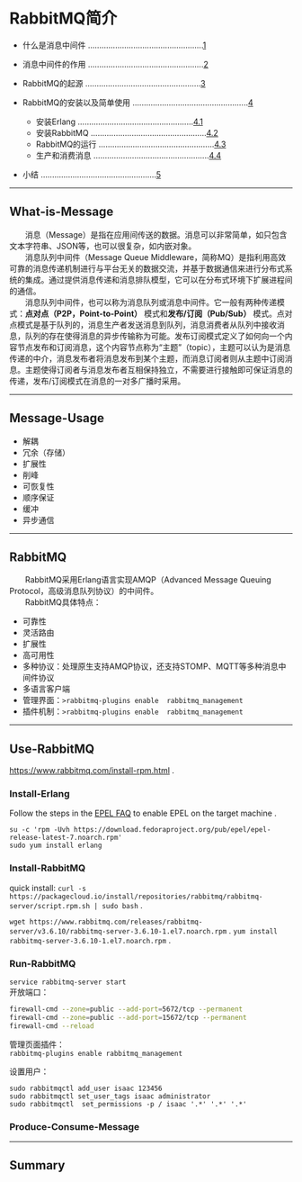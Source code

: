 # RabbitMQ简介  
- 什么是消息中间件 ...................................................[1](#What-is-Message)
- 消息中间件的作用 ...................................................[2](#Message-Usage)
- RabbitMQ的起源 ...................................................[3](#RabbitMQ)
- RabbitMQ的安装以及简单使用 ...................................................[4](#Use-RabbitMQ)
    - 安装Erlang ...................................................[4.1](#Install-Erlang)
    - 安装RabbitMQ ...................................................[4.2](#Install-RabbitMQ)
    - RabbitMQ的运行 ...................................................[4.3](#Run-RabbitMQ)
    - 生产和消费消息 ...................................................[4.4](#Produce-Consume-Message)      
    
- 小结 ...................................................[5](#Summary)



*** 
## What-is-Message  
　　消息（Message）是指在应用间传送的数据。消息可以非常简单，如只包含文本字符串、JSON等，也可以很复杂，如内嵌对象。  
　　消息队列中间件（Message Queue Middleware，简称MQ）是指利用高效可靠的消息传递机制进行与平台无关的数据交流，并基于数据通信来进行分布式系统的集成。通过提供消息传递和消息排队模型，它可以在分布式环境下扩展进程间的通信。  
　　消息队列中间件，也可以称为消息队列或消息中间件。它一般有两种传递模式：**点对点（P2P，Point-to-Point）** 模式和**发布/订阅（Pub/Sub）** 模式。点对点模式是基于队列的，消息生产者发送消息到队列，消息消费者从队列中接收消息，队列的存在使得消息的异步传输称为可能。发布订阅模式定义了如何向一个内容节点发布和订阅消息，这个内容节点称为“主题”（topic），主题可以认为是消息传递的中介，消息发布者将消息发布到某个主题，而消息订阅者则从主题中订阅消息。主题使得订阅者与消息发布者互相保持独立，不需要进行接触即可保证消息的传递，发布/订阅模式在消息的一对多广播时采用。  


***
## Message-Usage  
* 解耦
* 冗余（存储）
* 扩展性
* 削峰
* 可恢复性
* 顺序保证
* 缓冲
* 异步通信

*** 
## RabbitMQ  
　　RabbitMQ采用Erlang语言实现AMQP（Advanced Message Queuing Protocol，高级消息队列协议）的中间件。  
　　RabbitMQ具体特点：  
* 可靠性
* 灵活路由
* 扩展性
* 高可用性
* 多种协议：处理原生支持AMQP协议，还支持STOMP、MQTT等多种消息中间件协议  
* 多语言客户端
* 管理界面：`>rabbitmq-plugins enable  rabbitmq_management`
* 插件机制：`>rabbitmq-plugins enable  rabbitmq_management`

***  
##  Use-RabbitMQ   
https://www.rabbitmq.com/install-rpm.html .  

### Install-Erlang  
Follow the steps in the [EPEL FAQ](https://fedoraproject.org/wiki/EPEL/FAQ#howtouse) to enable EPEL on the target machine . 

`su -c 'rpm -Uvh https://download.fedoraproject.org/pub/epel/epel-release-latest-7.noarch.rpm'`   
`sudo yum install erlang`

### Install-RabbitMQ   
quick install: `curl -s https://packagecloud.io/install/repositories/rabbitmq/rabbitmq-server/script.rpm.sh | sudo bash` .  

`wget https://www.rabbitmq.com/releases/rabbitmq-server/v3.6.10/rabbitmq-server-3.6.10-1.el7.noarch.rpm` . 
`yum install rabbitmq-server-3.6.10-1.el7.noarch.rpm` . 

### Run-RabbitMQ   
`service rabbitmq-server start`    
开放端口：  
```bash
firewall-cmd --zone=public --add-port=5672/tcp --permanent
firewall-cmd --zone=public --add-port=15672/tcp --permanent
firewall-cmd --reload
```   
管理页面插件：  
`rabbitmq-plugins enable rabbitmq_management`     

设置用户：    
```
sudo rabbitmqctl add_user isaac 123456
sudo rabbitmqctl set_user_tags isaac administrator
sudo rabbitmqctl  set_permissions -p / isaac '.*' '.*' '.*'
```

### Produce-Consume-Message


***

## Summary
